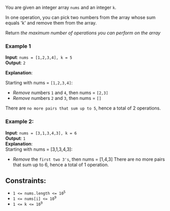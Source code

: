 You are given an integer array `nums` and an integer `k`.

In one operation, you can pick two numbers from the array whose sum equals 'k'
and remove them from the array.

Return *the maximum number of operations you can perform on the array*

### Example 1
**Input**: `nums = [1,2,3,4], k = 5`  
**Output**: `2`  

**Explanation**:  

Starting with nums = `[1,2,3,4]`:  
- *Remove* numbers `1` and `4`, then nums = `[2,3]`
- *Remove* numbers `2` and `3`, then nums = `[]`

There are `no more pairs that sum up to 5`, 
hence a total of 2 operations.

### Example 2:

**Input**: `nums = [3,1,3,4,3], k = 6`  
**Output**: `1`  
**Explanation**:  
Starting with nums = [3,1,3,4,3]:
- *Remove* the `first two 3's`, then nums = [1,4,3]
  There are no more pairs that sum up to 6, hence a total of 1 operation.

Constraints:
-----------
*    <code>1 <= nums.length <= 10<sup>5</sup></code>
*    <code>1 <= nums[i] <= 10<sup>9</sup></code>
*    <code>1 <= k <= 10<sup>9</sup></code>
